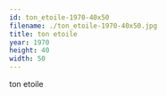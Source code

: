 ```yaml
---
id: ton_etoile-1970-40x50
filename: ./ton_etoile-1970-40x50.jpg
title: ton etoile
year: 1970
height: 40
width: 50
---
```


ton etoile